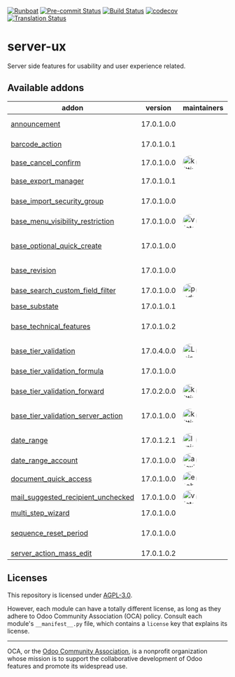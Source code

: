 
[![Runboat](https://img.shields.io/badge/runboat-Try%20me-875A7B.png)](https://runboat.odoo-community.org/builds?repo=OCA/server-ux&target_branch=17.0)
[![Pre-commit Status](https://github.com/OCA/server-ux/actions/workflows/pre-commit.yml/badge.svg?branch=17.0)](https://github.com/OCA/server-ux/actions/workflows/pre-commit.yml?query=branch%3A17.0)
[![Build Status](https://github.com/OCA/server-ux/actions/workflows/test.yml/badge.svg?branch=17.0)](https://github.com/OCA/server-ux/actions/workflows/test.yml?query=branch%3A17.0)
[![codecov](https://codecov.io/gh/OCA/server-ux/branch/17.0/graph/badge.svg)](https://codecov.io/gh/OCA/server-ux)
[![Translation Status](https://translation.odoo-community.org/widgets/server-ux-17-0/-/svg-badge.svg)](https://translation.odoo-community.org/engage/server-ux-17-0/?utm_source=widget)

<!-- /!\ do not modify above this line -->

# server-ux

Server side features for usability and user experience related.

<!-- /!\ do not modify below this line -->

<!-- prettier-ignore-start -->

[//]: # (addons)

Available addons
----------------
addon | version | maintainers | summary
--- | --- | --- | ---
[announcement](announcement/) | 17.0.1.0.0 |  | Notify internal users about relevant organization stuff
[barcode_action](barcode_action/) | 17.0.1.0.1 |  | Allows to use barcodes as a launcher
[base_cancel_confirm](base_cancel_confirm/) | 17.0.1.0.0 | <a href='https://github.com/kittiu'><img src='https://github.com/kittiu.png' width='32' height='32' style='border-radius:50%;' alt='kittiu'/></a> | Base Cancel Confirm
[base_export_manager](base_export_manager/) | 17.0.1.0.1 |  | Manage model export profiles
[base_import_security_group](base_import_security_group/) | 17.0.1.0.0 |  | Group-based permissions for importing CSV files
[base_menu_visibility_restriction](base_menu_visibility_restriction/) | 17.0.1.0.0 | <a href='https://github.com/victoralmau'><img src='https://github.com/victoralmau.png' width='32' height='32' style='border-radius:50%;' alt='victoralmau'/></a> | Restrict (with groups) menu visibilty
[base_optional_quick_create](base_optional_quick_create/) | 17.0.1.0.0 |  | Avoid "quick create" on m2o fields, on a "by model" basis
[base_revision](base_revision/) | 17.0.1.0.0 |  | Keep track of revised document
[base_search_custom_field_filter](base_search_custom_field_filter/) | 17.0.1.0.0 | <a href='https://github.com/pedrobaeza'><img src='https://github.com/pedrobaeza.png' width='32' height='32' style='border-radius:50%;' alt='pedrobaeza'/></a> | Add custom filters for fields via UI
[base_substate](base_substate/) | 17.0.1.0.1 |  | Base Sub State
[base_technical_features](base_technical_features/) | 17.0.1.0.2 |  | Access to technical features without activating debug mode
[base_tier_validation](base_tier_validation/) | 17.0.4.0.0 | <a href='https://github.com/LoisRForgeFlow'><img src='https://github.com/LoisRForgeFlow.png' width='32' height='32' style='border-radius:50%;' alt='LoisRForgeFlow'/></a> | Implement a validation process based on tiers.
[base_tier_validation_formula](base_tier_validation_formula/) | 17.0.1.0.0 |  | Formulas for Base tier validation
[base_tier_validation_forward](base_tier_validation_forward/) | 17.0.2.0.0 | <a href='https://github.com/kittiu'><img src='https://github.com/kittiu.png' width='32' height='32' style='border-radius:50%;' alt='kittiu'/></a> | Forward option for base tiers
[base_tier_validation_server_action](base_tier_validation_server_action/) | 17.0.1.0.0 | <a href='https://github.com/kittiu'><img src='https://github.com/kittiu.png' width='32' height='32' style='border-radius:50%;' alt='kittiu'/></a> | Add option to call server action when a tier is validated
[date_range](date_range/) | 17.0.1.2.1 | <a href='https://github.com/lmignon'><img src='https://github.com/lmignon.png' width='32' height='32' style='border-radius:50%;' alt='lmignon'/></a> | Manage all kind of date range
[date_range_account](date_range_account/) | 17.0.1.0.0 | <a href='https://github.com/alexis-via'><img src='https://github.com/alexis-via.png' width='32' height='32' style='border-radius:50%;' alt='alexis-via'/></a> | Add Date Range menu entry in Invoicing app
[document_quick_access](document_quick_access/) | 17.0.1.0.0 | <a href='https://github.com/etobella'><img src='https://github.com/etobella.png' width='32' height='32' style='border-radius:50%;' alt='etobella'/></a> | Document quick access
[mail_suggested_recipient_unchecked](mail_suggested_recipient_unchecked/) | 17.0.1.0.0 | <a href='https://github.com/victoralmau'><img src='https://github.com/victoralmau.png' width='32' height='32' style='border-radius:50%;' alt='victoralmau'/></a> | Mail suggested recipient unchecked
[multi_step_wizard](multi_step_wizard/) | 17.0.1.0.0 |  | Multi-Steps Wizards
[sequence_reset_period](sequence_reset_period/) | 17.0.1.0.0 |  | Auto-generate yearly/monthly/weekly/daily sequence period ranges
[server_action_mass_edit](server_action_mass_edit/) | 17.0.1.0.2 |  | Mass Editing

[//]: # (end addons)

<!-- prettier-ignore-end -->

## Licenses

This repository is licensed under [AGPL-3.0](LICENSE).

However, each module can have a totally different license, as long as they adhere to Odoo Community Association (OCA)
policy. Consult each module's `__manifest__.py` file, which contains a `license` key
that explains its license.

----
OCA, or the [Odoo Community Association](http://odoo-community.org/), is a nonprofit
organization whose mission is to support the collaborative development of Odoo features
and promote its widespread use.
